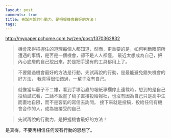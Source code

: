 ```yaml
---
layout: post
comments: true
title: 先試再說的行動力，是把握機會最好的方法！
tags: 
---
```

http://mypaper.pchome.com.tw/zen/post/1370362832
>機會來得把握住的道理每個人都知道，然而，更重要的是，如何判斷眼前所遭遇的事情，是否是一個機會，卻不是人人都懂。
最近太想成為自己，把內心底層的自己挖出來，於是把手邊有的工具都用上了。

>不要錯過機會最好的方法是行動，先試再說的行動，是最能避免錯失機會的好方法，
我真得很怕錯過，一輩子沒有自己。

>就像當年藤子不二雄，看到手塚治蟲的報紙專欄停止連載時，想到的是自己投稿試試看，二話不說畫了稿子直接投給報社，也沒有因為自己只是高中生而畫地自限，而不是客氣的寫信去詢問。
接下來就是投稿，投給任何有機會合作的人，成為被接受的自己

>先試再說的行動力，是把握機會最好的方法！

是真得，不要再相信任何沒有行動的思想了。
